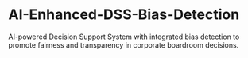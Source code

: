 # AI-Enhanced-DSS-Bias-Detection
AI-powered Decision Support System with integrated bias detection to promote fairness and transparency in corporate boardroom decisions.
